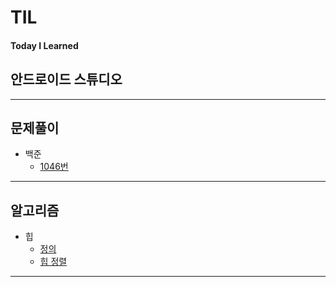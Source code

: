 # TIL
#### Today I Learned



## 안드로이드 스튜디오


---

## 문제풀이
* 백준
  + [1046번](./back_jun/1046.md)
---

## 알고리즘
* 힙
  + [정의](./algorithm/heap.md)
  + [힙 정렬](./algorithm/heapSort.md)

---
